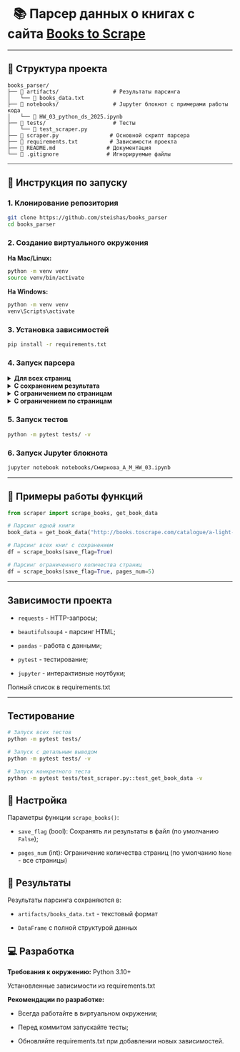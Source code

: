 # &nbsp; 📚 Парсер данных о книгах с сайта [Books to Scrape](https://books.toscrape.com/)

 <hr>
 
## 📁 Структура проекта

```text
books_parser/
├── 📁 artifacts/                 # Результаты парсинга
│   └── 📄 books_data.txt
├── 📁 notebooks/                 # Jupyter блокнот с примерами работы кода
│   └── 📄 HW_03_python_ds_2025.ipynb
├── 📁 tests/                     # Тесты
│   └── 📄 test_scraper.py
├── 📄 scraper.py                # Основной скрипт парсера
├── 📄 requirements.txt          # Зависимости проекта
├── 📄 README.md                # Документация
└── 📄 .gitignore               # Игнорируемые файлы

```
 <hr>
 
## 🚀 Инструкция по запуску

### 1. Клонирование репозитория

```bash
git clone https://github.com/steishas/books_parser
cd books_parser
```
 
### 2. Создание виртуального окружения

**На Mac/Linux:**
```bash
python -m venv venv
source venv/bin/activate
```
**На Windows:**
```bash
python -m venv venv
venv\Scripts\activate
```

### 3. Установка зависимостей
```bash
pip install -r requirements.txt
```
 
### 4. Запуск парсера

<details>
<summary><b>Для всех страниц</b></summary>
  
```bash
python scraper.py
```
</details>

<details>
<summary><b>С сохранением результата</b></summary>

```bash
python -c "from scraper import scrape_books; scrape_books(save_flag=True)"
```
</details>
  
 <details>
<summary><b>С ограничением по страницам</b></summary>

```bash
python -c "from scraper import scrape_books; scrape_books(save_flag=True, pages_num=3)"
```
</details>

 <details>
<summary><b>С ограничением по страницам</b></summary>

```bash
python -c "from scraper import scrape_books; scrape_books(save_flag=True, pages_num=3)"
```
</details>


### 5. Запуск тестов

```bash
python -m pytest tests/ -v
```

### 6. Запуск Jupyter блокнота

```bash
jupyter notebook notebooks/Смирнова_А_М_HW_03.ipynb
```
<hr>

## 🚀 **Примеры работы функций**

```python
from scraper import scrape_books, get_book_data

# Парсинг одной книги
book_data = get_book_data("http://books.toscrape.com/catalogue/a-light-in-the-attic_1000/index.html")

# Парсинг всех книг с сохранением
df = scrape_books(save_flag=True)

# Парсинг ограниченного количества страниц
df = scrape_books(save_flag=True, pages_num=5)
```
<hr>

## Зависимости проекта

- `requests` - HTTP-запросы;

- `beautifulsoup4` - парсинг HTML;

- `pandas` - работа с данными;

- `pytest` - тестирование;

- `jupyter` - интерактивные ноутбуки;

Полный список в requirements.txt
<hr>

## Тестирование
```bash
# Запуск всех тестов
python -m pytest tests/

# Запуск с детальным выводом
python -m pytest tests/ -v

# Запуск конкретного теста
python -m pytest tests/test_scraper.py::test_get_book_data -v
```
## 🔧 Настройка

Параметры функции `scrape_books()`:
- `save_flag` (bool): Сохранять ли результаты в файл (по умолчанию `False`);

- `pages_num` (int): Ограничение количества страниц (по умолчанию `None` - все страницы)

## 📄 Результаты

Результаты парсинга сохраняются в:

- `artifacts/books_data.txt` - текстовый формат

- `DataFrame` с полной структурой данных

## 💻 Разработка

**Требования к окружению:**
Python 3.10+

Установленные зависимости из requirements.txt

**Рекомендации по разработке:**

- Всегда работайте в виртуальном окружении;

- Перед коммитом запускайте тесты;

- Обновляйте requirements.txt при добавлении новых зависимостей.
  

